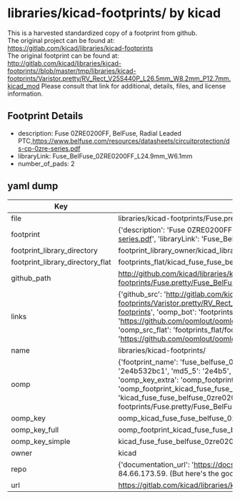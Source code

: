 # libraries/kicad-footprints/ by kicad  
This is a harvested standardized copy of a footprint from github.  
The original project can be found at:  
https://gitlab.com/kicad/libraries/kicad-footprints  
The original footprint can be found at:
http://gitlab.com/kicad/libraries/kicad-footprints//blob/master/tmp/libraries/kicad-footprints/Varistor.pretty/RV_Rect_V25S440P_L26.5mm_W8.2mm_P12.7mm.kicad_mod
Please consult that link for additional, details, files, and license information.  
## Footprint Details
* description: Fuse 0ZRE0200FF, BelFuse, Radial Leaded PTC,https://www.belfuse.com/resources/datasheets/circuitprotection/ds-cp-0zre-series.pdf  
* libraryLink: Fuse_BelFuse_0ZRE0200FF_L24.9mm_W6.1mm  
* number_of_pads: 2  
## yaml dump  
| Key | Value |  
| --- | --- |  
| file | libraries/kicad-footprints/Fuse.pretty/Fuse_BelFuse_0ZRE0200FF_L24.9mm_W6.1mm.kicad_mod |  
| footprint | {'description': 'Fuse 0ZRE0200FF, BelFuse, Radial Leaded PTC,https://www.belfuse.com/resources/datasheets/circuitprotection/ds-cp-0zre-series.pdf', 'libraryLink': 'Fuse_BelFuse_0ZRE0200FF_L24.9mm_W6.1mm', 'number_of_pads': 2} |  
| footprint_library_directory | footprint_library_owner/kicad_libraries/kicad-footprints/ |  
| footprint_library_directory_flat | footprints_flat/kicad_fuse_fuse_belfuse_0zre0200ff_l24_9mm_w6_1mm/working |  
| github_path | http://github.com/kicad/libraries/kicad-footprints//blob/master/tmp/libraries/kicad-footprints/Fuse.pretty/Fuse_BelFuse_0ZRE0200FF_L24.9mm_W6.1mm.kicad_mod |  
| links | {'github_src': 'http://gitlab.com/kicad/libraries/kicad-footprints//blob/master/tmp/libraries/kicad-footprints/Varistor.pretty/RV_Rect_V25S440P_L26.5mm_W8.2mm_P12.7mm.kicad_mod', 'github_src_repo': 'https://gitlab.com/kicad/libraries/kicad-footprints', 'oomp_bot': 'footprints/kicad_fuse_fuse_belfuse_0zre0200ff_l24_9mm_w6_1mm/working', 'oomp_bot_github': 'https://github.com/oomlout/oomlout_oomp_footprint_bot/tree/main/footprints/kicad_fuse_fuse_belfuse_0zre0200ff_l24_9mm_w6_1mm/working', 'oomp_src_flat': 'footprints_flat/footprints_flat/kicad_fuse_fuse_belfuse_0zre0200ff_l24_9mm_w6_1mm/working', 'oomp_src_flat_github': 'https://github.com/oomlout/oomlout_oomp_footprint_src/tree/main/footprints_flat/kicad_fuse_fuse_belfuse_0zre0200ff_l24_9mm_w6_1mm/working'} |  
| name | libraries/kicad-footprints/ |  
| oomp | {'footprint_name': 'fuse_belfuse_0zre0200ff_l24_9mm_w6_1mm', 'library_name': 'fuse', 'md5': '2e4b532bc106a3542c9d9c68d1bce857', 'md5_10': '2e4b532bc1', 'md5_5': '2e4b5', 'md5_6': '2e4b53', 'oomp_key': 'oomp_kicad_fuse_fuse_belfuse_0zre0200ff_l24_9mm_w6_1mm', 'oomp_key_extra': 'oomp_footprint_kicad_fuse_fuse_belfuse_0zre0200ff_l24_9mm_w6_1mm', 'oomp_key_full': 'oomp_footprint_kicad_fuse_fuse_belfuse_0zre0200ff_l24_9mm_w6_1mm_2e4b53', 'oomp_key_simple': 'kicad_fuse_fuse_belfuse_0zre0200ff_l24_9mm_w6_1mm', 'original_filename': 'libraries/kicad-footprints/Fuse.pretty/Fuse_BelFuse_0ZRE0200FF_L24.9mm_W6.1mm.kicad_mod', 'owner_name': 'kicad'} |  
| oomp_key | oomp_kicad_fuse_fuse_belfuse_0zre0200ff_l24_9mm_w6_1mm |  
| oomp_key_full | oomp_footprint_kicad_fuse_fuse_belfuse_0zre0200ff_l24_9mm_w6_1mm |  
| oomp_key_simple | kicad_fuse_fuse_belfuse_0zre0200ff_l24_9mm_w6_1mm |  
| owner | kicad |  
| repo | {'documentation_url': 'https://docs.github.com/rest/overview/resources-in-the-rest-api#rate-limiting', 'message': "API rate limit exceeded for 84.66.173.59. (But here's the good news: Authenticated requests get a higher rate limit. Check out the documentation for more details.)"} |  
| url | https://gitlab.com/kicad/libraries/kicad-footprints |  

